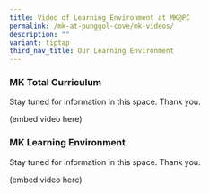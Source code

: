 ```yaml
---
title: Video of Learning Environment at MK@PC
permalink: /mk-at-punggol-cove/mk-videos/
description: ""
variant: tiptap
third_nav_title: Our Learning Environment
---
```

<h3>MK Total Curriculum</h3>
<p>Stay tuned for information in this space. Thank you.</p>
<p>(embed video here)</p>
<h3>MK Learning Environment</h3>
<p>Stay tuned for information in this space. Thank you.</p>
<p>(embed video here)</p>